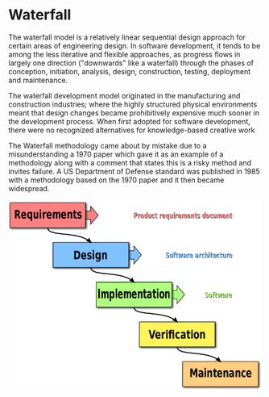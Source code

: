 # Waterfall


The waterfall model is a relatively linear sequential design approach
for certain areas of engineering design. In software development, it
tends to be among the less iterative and flexible approaches, as
progress flows in largely one direction ("downwards" like a waterfall)
through the phases of conception, initiation, analysis, design,
construction, testing, deployment and maintenance.

The waterfall development model originated in the manufacturing and
construction industries; where the highly structured physical
environments meant that design changes became prohibitively expensive
much sooner in the development process. When first adopted for software
development, there were no recognized alternatives for knowledge-based
creative work

The Waterfall methodology came about by mistake due to a
misunderstanding a 1970 paper which gave it as an example of a
methodology along with a comment that states this is a risky method and
invites failure. A US Department of Defense standard was published in
1985 with a methodology based on the 1970 paper and it then became
widespread.

![](./images/15009207.png?width=445)

